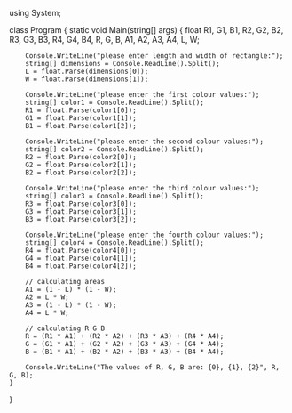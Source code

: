 using System;

class Program
{
    static void Main(string[] args)
    {
        float R1, G1, B1, R2, G2, B2, R3, G3, B3, R4, G4, B4, R, G, B, A1, A2, A3, A4, L, W;

        Console.WriteLine("please enter length and width of rectangle:");
        string[] dimensions = Console.ReadLine().Split();
        L = float.Parse(dimensions[0]);
        W = float.Parse(dimensions[1]);

        Console.WriteLine("please enter the first colour values:");
        string[] color1 = Console.ReadLine().Split();
        R1 = float.Parse(color1[0]);
        G1 = float.Parse(color1[1]);
        B1 = float.Parse(color1[2]);

        Console.WriteLine("please enter the second colour values:");
        string[] color2 = Console.ReadLine().Split();
        R2 = float.Parse(color2[0]);
        G2 = float.Parse(color2[1]);
        B2 = float.Parse(color2[2]);

        Console.WriteLine("please enter the third colour values:");
        string[] color3 = Console.ReadLine().Split();
        R3 = float.Parse(color3[0]);
        G3 = float.Parse(color3[1]);
        B3 = float.Parse(color3[2]);

        Console.WriteLine("please enter the fourth colour values:");
        string[] color4 = Console.ReadLine().Split();
        R4 = float.Parse(color4[0]);
        G4 = float.Parse(color4[1]);
        B4 = float.Parse(color4[2]);

        // calculating areas
        A1 = (1 - L) * (1 - W);
        A2 = L * W;
        A3 = (1 - L) * (1 - W);
        A4 = L * W;

        // calculating R G B
        R = (R1 * A1) + (R2 * A2) + (R3 * A3) + (R4 * A4);
        G = (G1 * A1) + (G2 * A2) + (G3 * A3) + (G4 * A4);
        B = (B1 * A1) + (B2 * A2) + (B3 * A3) + (B4 * A4);

        Console.WriteLine("The values of R, G, B are: {0}, {1}, {2}", R, G, B);
    }
}
